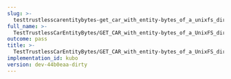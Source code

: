 ```yaml
---
slug: >-
  testtrustlesscarentitybytes-get_car_with_entity-bytes_of_a_unixfs_directory_(format-car)-header_content-type
full_name: >-
  TestTrustlessCarEntityBytes/GET_CAR_with_entity-bytes_of_a_UnixFS_directory_(format=car)/Header_Content-Type
outcome: pass
title: >-
  TestTrustlessCarEntityBytes/GET_CAR_with_entity-bytes_of_a_UnixFS_directory_(format=car)/Header_Content-Type
implementation_id: kubo
version: dev-44b0eaa-dirty
---
```


